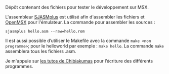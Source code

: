 Dépôt contenant des fichiers pour tester le développement sur MSX.

L'assembleur [SJASMplus](https://github.com/z00m128/sjasmplus) est utilisé afin d'assembler les fichiers et [OpenMSX](https://github.com/openMSX/openMSX) pour l'émulateur. La commande pour assembler les sources :

```
sjasmplus hello.asm --raw=hello.rom
```

Il est aussi possible d’utiliser le Makefile avec la commande `make <nom programme>`; pour le helloworld par exemple : `make hello`. La commande `make` assemblera tous les fichiers .asm.

Je m'appuie sur [les tutos de Chibiakumas](https://www.chibiakumas.com/z80/msx.php) pour l’écriture des différents programmes.
